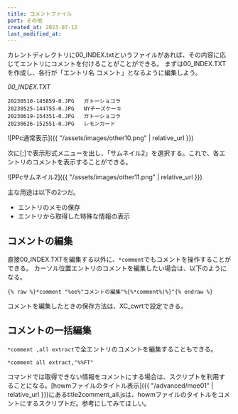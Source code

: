 ```yaml
---
title: コメントファイル
part: その他
created_at: 2023-07-12
last_modified_at: 
---
```


カレントディレクトリに00_INDEX.txtというファイルがあれば、その内容に応じてエントリにコメントを付けることがことができる。
まずは00_INDEX.TXTを作成し、各行が「エントリ名 コメント」となるように編集しよう。

_00_INDEX.TXT_
```text
20230510-145859-0.JPG	ガトーショコラ
20230525-144755-0.JPG	NYチーズケーキ
20230619-154351-0.JPG	ガトーショコラ
20230626-152551-0.JPG	レモンカード
```
![PPc通常表示]({{ "/assets/images/other10.png" | relative_url }})

次に[;]で表示形式メニューを出し、「サムネイル2」を選択する。これで、各エントリのコメントを表示することができる。

![PPcサムネイル2]({{ "/assets/images/other11.png" | relative_url }})

主な用途は以下の2つだ。

- エントリのメモの保存
- エントリから取得した特殊な情報の表示

## コメントの編集

直接00_INDEX.TXTを編集する以外に、`*comment`でもコメントを操作することができる。
カーソル位置エントリのコメントを編集したい場合は、以下のようになる。

```text
{% raw %}*comment "%ee%"コメントの編集"%{%*comment%|%}"{% endraw %}
```

コメントを編集したときの保存方法は、XC_cwrtで設定できる。

## コメントの一括編集

`*comment ,all extract`で全エントリのコメントを編集することもできる。

```text
*comment all extract,"%%FT"
```

コマンドでは取得できない情報をコメントにする場合は、スクリプトを利用することになる。[howmファイルのタイトル表示]({{ "/advanced/moe01" | relative_url }})にあるtitle2comment_all.jsは、howmファイルのタイトルをコメントにするスクリプトだ。参考にしてみてほしい。
